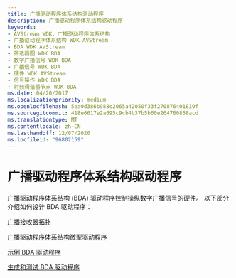 ```yaml
---
title: 广播驱动程序体系结构驱动程序
description: 广播驱动程序体系结构驱动程序
keywords:
- AVStream WDK，广播驱动程序体系结构
- 广播驱动程序体系结构 WDK AVStream
- BDA WDK AVStream
- 筛选器图 WDK BDA
- 数字广播信号 WDK BDA
- 广播信号 WDK BDA
- 硬件 WDK AVStream
- 信号操作 WDK BDA
- 射频调谐器节点 WDK BDA
ms.date: 04/20/2017
ms.localizationpriority: medium
ms.openlocfilehash: 5ea0d386b988c2065a42050f33f270876401819f
ms.sourcegitcommit: 418e6617e2a695c9cb4b37b5b60e264760858acd
ms.translationtype: MT
ms.contentlocale: zh-CN
ms.lasthandoff: 12/07/2020
ms.locfileid: "96802159"
---
```

# <a name="broadcast-driver-architecture-drivers"></a>广播驱动程序体系结构驱动程序





广播驱动程序体系结构 (BDA) 驱动程序控制操纵数字广播信号的硬件。 以下部分介绍如何设计 BDA 驱动程序：

[广播接收器拓扑](broadcast-receiver-topology.md)

[广播驱动程序体系结构微型驱动程序](broadcast-driver-architecture-minidrivers.md)

[示例 BDA 驱动程序](sample-bda-drivers.md)

[生成和测试 BDA 驱动程序](building-and-testing-bda-drivers.md)

 

 




